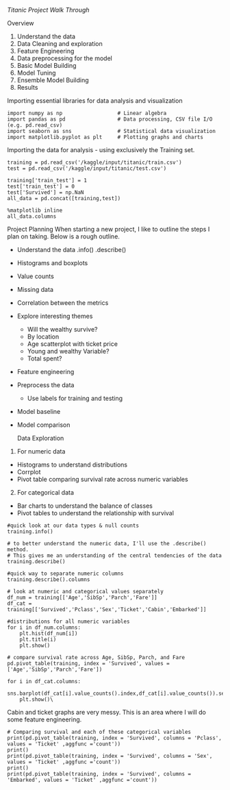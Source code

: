   *Titanic Project Walk Through*

  Overview
  1. Understand the data
  2. Data Cleaning and exploration
  3. Feature Engineering
  4. Data preprocessing for the model
  5. Basic Model Building
  6. Model Tuning
  7. Ensemble Model Building
  8. Results

 Importing essential libraries for data analysis and visualization
```
import numpy as np                  # Linear algebra
import pandas as pd                 # Data processing, CSV file I/O (e.g. pd.read_csv)
import seaborn as sns               # Statistical data visualization
import matplotlib.pyplot as plt     # Plotting graphs and charts
```
Importing the data for analysis - using exclusively the Training set.

```
training = pd.read_csv('/kaggle/input/titanic/train.csv')
test = pd.read_csv('/kaggle/input/titanic/test.csv')

training['train_test'] = 1
test['train_test'] = 0
test['Survived'] = np.NaN
all_data = pd.concat([training,test])

%matplotlib inline
all_data.columns
```
Project Planning
When starting a new project, I like to outline the steps I plan on taking.
Below is a rough outline.

* Understand the data .info() .describe()
* Histograms and boxplots
* Value counts
* Missing data
* Correlation between the metrics
* Explore interesting themes
   * Will the wealthy survive?
   * By location
   * Age scatterplot with ticket price
   * Young and wealthy Variable?
   * Total spent?
* Feature engineering
* Preprocess the data
   * Use labels for training and testing
* Model baseline
* Model comparison

  Data Exploration
  
1. For numeric data 
  * Histograms to understand distributions
  * Corrplot
  * Pivot table comparing survival rate across numeric variables

2. For categorical data
  * Bar charts to understand the balance of classes
  * Pivot tables to understand the relationship with survival

```
#quick look at our data types & null counts 
training.info()
```
```
# to better understand the numeric data, I'll use the .describe() method.
# This gives me an understanding of the central tendencies of the data 
training.describe()
```
```
#quick way to separate numeric columns
training.describe().columns
```
```
# look at numeric and categorical values separately 
df_num = training[['Age','SibSp','Parch','Fare']]
df_cat = training[['Survived','Pclass','Sex','Ticket','Cabin','Embarked']]
```
```
#distributions for all numeric variables 
for i in df_num.columns:
    plt.hist(df_num[i])
    plt.title(i)
    plt.show()
```

```
# compare survival rate across Age, SibSp, Parch, and Fare 
pd.pivot_table(training, index = 'Survived', values = ['Age','SibSp','Parch','Fare'])
```
```
for i in df_cat.columns:
    sns.barplot(df_cat[i].value_counts().index,df_cat[i].value_counts()).set_title(i)
    plt.show()\
```
Cabin and ticket graphs are very messy. This is an area where I will do some feature engineering.

```
# Comparing survival and each of these categorical variables 
print(pd.pivot_table(training, index = 'Survived', columns = 'Pclass', values = 'Ticket' ,aggfunc ='count'))
print()
print(pd.pivot_table(training, index = 'Survived', columns = 'Sex', values = 'Ticket' ,aggfunc ='count'))
print()
print(pd.pivot_table(training, index = 'Survived', columns = 'Embarked', values = 'Ticket' ,aggfunc ='count'))
```













